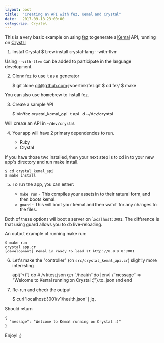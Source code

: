 ```yaml
---
layout: post
title:  "Creating an API with fez, Kemal and Crystal"
date:   2017-09-18 23:00:00
categories: Crystal
---
```


This is a very basic example on using [fez](https://github.com/jwoertink/fez) to generate a [Kemal](https://github.com/kemalcr/kemal) API, running on [Crystal](https://crystal-lang.org)

1. Install Crystal
	$ brew install crystal-lang --with-llvm

Using `--with-llvm` can be added to participate in the language development.

2. Clone fez to use it as a generator

	$ git clone git@github.com:jwoertink/fez.git
	$ cd fez/
	$ make

You can also use homebrew to install fez.

3. Create a sample API

	$ bin/fez crystal_kemal_api -t api -d ~/dev/crystal

Will create an API in `~/dev/crystal`

4. Your app will have 2 primary dependencies to run.

	- Ruby
	- Crystal

If you have those two installed, then your next step is to cd in to your new app's directory and run make install.

	$ cd crystal_kemal_api
	$ make install

5. To run the app, you can either:

	- `make run` - This compiles your assets in to their natural form, and then boots kemal.
	- `guard` - This will boot your kemal and then watch for any changes to the files.

Both of these options will boot a server on `localhost:3001`. The difference is that using guard allows you to do live-reloading.

An output example of running make run:

	$ make run
	crystal app.cr
	[development] Kemal is ready to lead at http://0.0.0.0:3001

6. Let's make the "controller" (on `src/crystal_kemal_api.cr`) slightly more interesting

    api("v1") do
        # /v1/test.json
        get "/health" do |env|
            {"message" => "Welcome to Kemal running on Crystal :)"}.to_json
        end
    end

7. Re-run and check the output

	$ curl 'localhost:3001/v1/health.json' | jq .

Should return

	{
	  "message": "Welcome to Kemal running on Crystal :)"
	}

Enjoy! ;)
